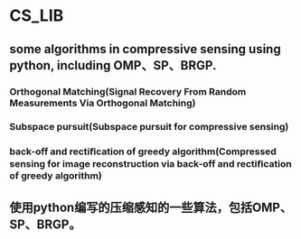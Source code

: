 # CS_LIB
## some algorithms in compressive sensing using python, including OMP、SP、BRGP.
### Orthogonal Matching(Signal Recovery From Random Measurements Via Orthogonal Matching)
### Subspace pursuit(Subspace pursuit for compressive sensing)
### back-off and rectiﬁcation of greedy algorithm(Compressed sensing for image reconstruction via back-off and rectiﬁcation of greedy algorithm)
## 使用python编写的压缩感知的一些算法，包括OMP、SP、BRGP。
